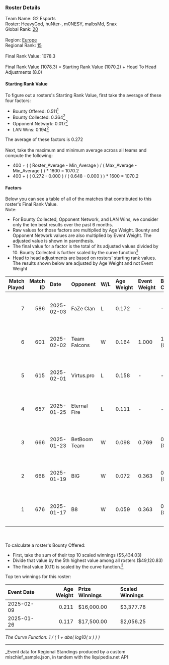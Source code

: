 ### Roster Details<br />
Team Name: G2 Esports<br />
Roster: HeavyGod, huNter-, m0NESY, malbsMd, Snax<br />
Global Rank: [20](../../standings_global_2025_07_07.md)<br />
<br />
Region: [Europe]( ../../standings_europe_2025_07_07.md)<br />
Regional Rank: [15]( ../../standings_europe_2025_07_07.md)<br />
<br />
Final Rank Value:  1078.3<br />
<br />
Final Rank Value (1078.3) = Starting Rank Value (1070.2) + Head To Head Adjustments (8.0)<br />

#### Starting Rank Value<br />
To figure out a rosters's Starting Rank Value, first take the average of these four factors:<br />
- Bounty Offered: 0.511[<sup>1</sup>](#table2)
- Bounty Collected: 0.364[<sup>2</sup>](#table1)
- Opponent Network: 0.017[<sup>2</sup>](#table1)
- LAN Wins: 0.194[<sup>2</sup>](#table1)

The average of these factors is 0.272<br />
<br />
Next, take the maximum and minimum average across all teams and compute the following:<br />
- 400 + ( ( Roster_Average - Min_Average ) / ( Max_Average - Min_Average ) ) * 1600 = 1070.2
- 400 + ( ( 0.272 - 0.000 ) / ( 0.648 - 0.000 ) ) * 1600 = 1070.2


#### Factors<br />
Below you can see a table of all of the matches that contributed to this roster's Final Rank Value.<br />
Note:<br />

- For Bounty Collected, Opponent Network, and LAN Wins, we consider only the ten best results over the past 6 months.
- Raw values for those factors are multiplied by Age Weight. Bounty and Opponent Network values are also multiplied by Event Weight. The adjusted value is shown in parenthesis.
- The final value for a factor is the total of its adjusted values divided by 10. Bounty Collected is further scaled by the curve function[<sup>3</sup>](#curveFunction)
- Head to head adjustments are based on rosters' starting rank values. The results shown below are adjusted by Age Weight and not Event Weight
<span id="table1"></span><br />


| Match Played | Match ID | Date       | Opponent     | W/L | Age Weight | Event Weight | Bounty Collected | Opponent Network | LAN Wins  | H2H Adj. | Roster                                   |
| -: | -: | :- | :- | :- | :- | :- | :- | :- | :- | -: | :- |
|            7 |      586 | 2025-02-03 | FaZe Clan    | L   | 0.172      | -            | -                | -                | -         |    -0.07 | HeavyGod, huNter-, m0NESY, malbsMd, Snax |
|            6 |      601 | 2025-02-02 | Team Falcons | W   | 0.164      | 1.000        | 1.000 (0.164)    | 0.721 (0.118)    | 1 (0.164) |     5.14 | HeavyGod, huNter-, m0NESY, malbsMd, Snax |
|            5 |      615 | 2025-02-01 | Virtus.pro   | L   | 0.158      | -            | -                | -                | -         |    -0.24 | HeavyGod, huNter-, m0NESY, malbsMd, Snax |
|            4 |      657 | 2025-01-25 | Eternal Fire | L   | 0.111      | -            | -                | -                | -         |    -0.04 | HeavyGod, huNter-, m0NESY, malbsMd, Snax |
|            3 |      666 | 2025-01-23 | BetBoom Team | W   | 0.098      | 0.769        | 0.060 (0.005)    | 0.299 (0.023)    | 1 (0.098) |     0.70 | HeavyGod, huNter-, m0NESY, malbsMd, Snax |
|            2 |      668 | 2025-01-19 | BIG          | W   | 0.072      | 0.363        | 0.252 (0.007)    | 0.421 (0.011)    | 0 (0.000) |     1.91 | HeavyGod, huNter-, m0NESY, malbsMd, Snax |
|            1 |      676 | 2025-01-17 | B8           | W   | 0.059      | 0.363        | 0.162 (0.003)    | 0.938 (0.020)    | 0 (0.000) |     0.62 | HeavyGod, huNter-, m0NESY, malbsMd, Snax |

<br />
<span id="table2"></span><br />
To calculate a roster's Bounty Offered:<br />

- First, take the sum of their top 10 scaled winnings ($5,434.03)
- Divide that value by the 5th highest value among all rosters ($49,120.83)
- The final value (0.11) is scaled by the curve function.[<sup>3</sup>](#curveFunction)

Top ten winnings for this roster:<br />

| Event Date | Age Weight | Prize Winnings | Scaled Winnings |
| :- | -: | :- | :- |
| 2025-02-09 |      0.211 | $16,000.00     | $3,377.78       |
| 2025-01-26 |      0.117 | $17,500.00     | $2,056.25       |


<span id="curveFunction"></span>_The Curve Function: 1 / ( 1 + abs( log10( x ) ) )_<br />

---
_Event data for Regional Standings produced by a custom mischief_sample.json, in tandem with the liquipedia.net API<br />
